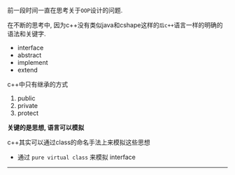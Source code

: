 前一段时间一直在思考关于`OOP`设计的问题.

在不断的思考中, 因为c++没有类似java和cshape这样的`后c++`语言一样的明确的语法和关键字.

- interface
- abstract
- implement
- extend

c++中只有继承的方式

1. public
2. private
3. protect


**关键的是思想, 语言可以模拟**

c++其实可以通过class的命名手法上来模拟这些思想

- 通过 `pure virtual class` 来模拟 interface



----





